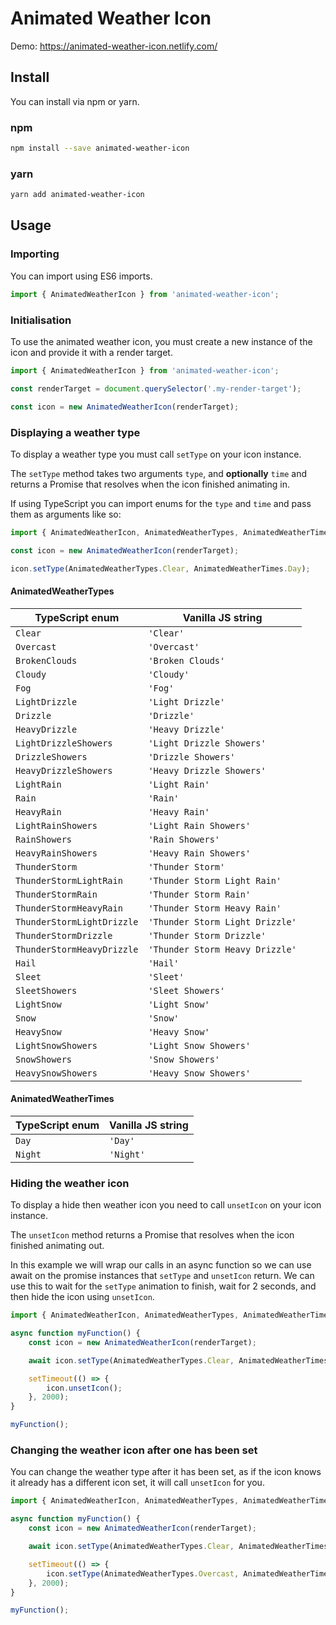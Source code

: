 # Animated Weather Icon

Demo: https://animated-weather-icon.netlify.com/

## Install

You can install via npm or yarn.

### npm

```bash
npm install --save animated-weather-icon
```

### yarn

```bash
yarn add animated-weather-icon
```

## Usage

### Importing

You can import using ES6 imports.

```javascript
import { AnimatedWeatherIcon } from 'animated-weather-icon';
```

### Initialisation

To use the animated weather icon, you must create a new instance of the icon and provide it with a render target.

```javascript
import { AnimatedWeatherIcon } from 'animated-weather-icon';

const renderTarget = document.querySelector('.my-render-target');

const icon = new AnimatedWeatherIcon(renderTarget);
```

### Displaying a weather type

To display a weather type you must call `setType` on your icon instance.

The `setType` method takes two arguments `type`, and **optionally** `time` and returns a Promise that resolves when the icon finished animating in.

If using TypeScript you can import enums for the `type` and `time` and pass them as arguments like so:

```typescript
import { AnimatedWeatherIcon, AnimatedWeatherTypes, AnimatedWeatherTimes } from 'animated-weather-icon';

const icon = new AnimatedWeatherIcon(renderTarget);

icon.setType(AnimatedWeatherTypes.Clear, AnimatedWeatherTimes.Day);
```

#### AnimatedWeatherTypes

| TypeScript enum            | Vanilla JS string               |
| -------------------------- | ------------------------------- |
| `Clear`                    | `'Clear'`                       |
| `Overcast`                 | `'Overcast'`                    |
| `BrokenClouds`             | `'Broken Clouds'`               |
| `Cloudy`                   | `'Cloudy'`                      |
| `Fog`                      | `'Fog'`                         |
| `LightDrizzle`             | `'Light Drizzle'`               |
| `Drizzle`                  | `'Drizzle'`                     |
| `HeavyDrizzle`             | `'Heavy Drizzle'`               |
| `LightDrizzleShowers`      | `'Light Drizzle Showers'`       |
| `DrizzleShowers`           | `'Drizzle Showers'`             |
| `HeavyDrizzleShowers`      | `'Heavy Drizzle Showers'`       |
| `LightRain`                | `'Light Rain'`                  |
| `Rain`                     | `'Rain'`                        |
| `HeavyRain`                | `'Heavy Rain'`                  |
| `LightRainShowers`         | `'Light Rain Showers'`          |
| `RainShowers`              | `'Rain Showers'`                |
| `HeavyRainShowers`         | `'Heavy Rain Showers'`          |
| `ThunderStorm`             | `'Thunder Storm'`               |
| `ThunderStormLightRain`    | `'Thunder Storm Light Rain'`    |
| `ThunderStormRain`         | `'Thunder Storm Rain'`          |
| `ThunderStormHeavyRain`    | `'Thunder Storm Heavy Rain'`    |
| `ThunderStormLightDrizzle` | `'Thunder Storm Light Drizzle'` |
| `ThunderStormDrizzle`      | `'Thunder Storm Drizzle'`       |
| `ThunderStormHeavyDrizzle` | `'Thunder Storm Heavy Drizzle'` |
| `Hail`                     | `'Hail'`                        |
| `Sleet`                    | `'Sleet'`                       |
| `SleetShowers`             | `'Sleet Showers'`               |
| `LightSnow`                | `'Light Snow'`                  |
| `Snow`                     | `'Snow'`                        |
| `HeavySnow`                | `'Heavy Snow'`                  |
| `LightSnowShowers`         | `'Light Snow Showers'`          |
| `SnowShowers`              | `'Snow Showers'`                |
| `HeavySnowShowers`         | `'Heavy Snow Showers'`          |

#### AnimatedWeatherTimes

| TypeScript enum | Vanilla JS string |
| --------------- | ----------------- |
| `Day`           | `'Day'`           |
| `Night`         | `'Night'`         |

### Hiding the weather icon

To display a hide then weather icon you need to call `unsetIcon` on your icon instance.

The `unsetIcon` method returns a Promise that resolves when the icon finished animating out.

In this example we will wrap our calls in an async function so we can use await on the promise instances that `setType` and `unsetIcon` return. We can use this to wait for the `setType` animation to finish, wait for 2 seconds, and then hide the icon using `unsetIcon`.

```typescript
import { AnimatedWeatherIcon, AnimatedWeatherTypes, AnimatedWeatherTimes } from 'animated-weather-icon';

async function myFunction() {
    const icon = new AnimatedWeatherIcon(renderTarget);

    await icon.setType(AnimatedWeatherTypes.Clear, AnimatedWeatherTimes.Day);

    setTimeout(() => {
        icon.unsetIcon();
    }, 2000);
}

myFunction();
```

### Changing the weather icon after one has been set

You can change the weather type after it has been set, as if the icon knows it already has a different icon set, it will call `unsetIcon` for you.

```typescript
import { AnimatedWeatherIcon, AnimatedWeatherTypes, AnimatedWeatherTimes } from 'animated-weather-icon';

async function myFunction() {
    const icon = new AnimatedWeatherIcon(renderTarget);

    await icon.setType(AnimatedWeatherTypes.Clear, AnimatedWeatherTimes.Day);

    setTimeout(() => {
        icon.setType(AnimatedWeatherTypes.Overcast, AnimatedWeatherTimes.Day);
    }, 2000);
}

myFunction();
```

